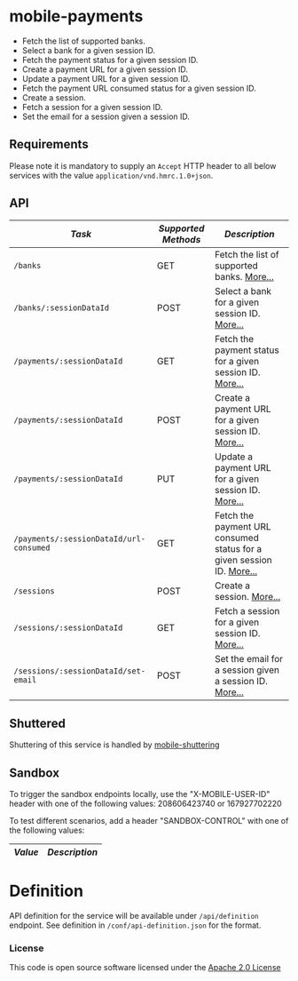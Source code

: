 mobile-payments
=============================================

- Fetch the list of supported banks.
- Select a bank for a given session ID.
- Fetch the payment status for a given session ID.
- Create a payment URL for a given session ID.
- Update a payment URL for a given session ID.
- Fetch the payment URL consumed status for a given session ID.
- Create a session.
- Fetch a session for a given session ID.
- Set the email for a session given a session ID.

Requirements
------------

Please note it is mandatory to supply an `Accept` HTTP header to all below services with the
value ```application/vnd.hmrc.1.0+json```.

API
---

| *Task* | *Supported Methods* | *Description* |
|--------|----|----|
| ```/banks``` | GET | Fetch the list of supported banks. [More...](app/docs/get-banks.md)|
| ```/banks/:sessionDataId``` | POST | Select a bank for a given session ID. [More...](app/docs/post-bank.md)|
| ```/payments/:sessionDataId``` | GET | Fetch the payment status for a given session ID. [More...](app/docs/get-payment.md)|
| ```/payments/:sessionDataId``` | POST | Create a payment URL for a given session ID. [More...](app/docs/post-payment.md)|
| ```/payments/:sessionDataId``` | PUT | Update a payment URL for a given session ID. [More...](app/docs/put-payment.md)|
| ```/payments/:sessionDataId/url-consumed``` | GET | Fetch the payment URL consumed status for a given session ID. [More...](app/docs/get-payment-url-consumed.md)|
| ```/sessions``` | POST | Create a session. [More...](app/docs/post-session.md)|
| ```/sessions/:sessionDataId``` | GET | Fetch a session for a given session ID. [More...](app/docs/get-session.md)|
| ```/sessions/:sessionDataId/set-email``` | POST | Set the email for a session given a session ID. [More...](app/docs/set-email.md)|

Shuttered
---------
Shuttering of this service is handled by [mobile-shuttering](https://github.com/hmrc/mobile-shuttering)

Sandbox
---------
To trigger the sandbox endpoints locally, use the "X-MOBILE-USER-ID" header with one of the following values:
208606423740 or 167927702220

To test different scenarios, add a header "SANDBOX-CONTROL" with one of the following values:

| *Value* | *Description* |
|--------|----|

# Definition

API definition for the service will be available under `/api/definition` endpoint. See definition
in `/conf/api-definition.json` for the format.

### License

This code is open source software licensed under
the [Apache 2.0 License]("http://www.apache.org/licenses/LICENSE-2.0.html")